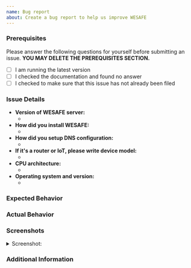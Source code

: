 ```yaml
---
name: Bug report
about: Create a bug report to help us improve WESAFE
---
```


<!-- As an open-source project with a dedicated but small maintainer team, it can sometimes take a long time for issues to be addressed so please be patient and we will get back to you as soon as we can. -->

### Prerequisites

Please answer the following questions for yourself before submitting an issue. **YOU MAY DELETE THE PREREQUISITES SECTION.**

- [ ] I am running the latest version
- [ ] I checked the documentation and found no answer
- [ ] I checked to make sure that this issue has not already been filed

### Issue Details

<!-- Please include all relevant details about the environment you experienced the bug in. -->

* **Version of WESAFE server:**
  * <!-- (e.g. v0.123.4) -->
* **How did you install WESAFE:**
  * <!-- (e.g. Built from source, Snapcraft, Docker, Github releases, etc.) -->
* **How did you setup DNS configuration:**
  * <!-- (System/Router/IoT) -->
* **If it's a router or IoT, please write device model:**
  * <!-- (e.g. Raspberry Pi 3 Model B) -->
* **CPU architecture:**
  * <!-- (e.g. AMD64, MIPS, etc.) -->
* **Operating system and version:**
  * <!-- (e.g. Ubuntu 18.04.1) -->

### Expected Behavior
<!-- A clear and concise description of what you expected to happen. -->

### Actual Behavior
<!-- A clear and concise description of what actually happened. -->

### Screenshots
<!-- If applicable, add screenshots to help explain your problem. -->

<details><summary>Screenshot:</summary>

<!--- drag and drop, upload or paste your screenshot to this area-->

</details>

### Additional Information
<!-- Add any other context about the problem here. -->
